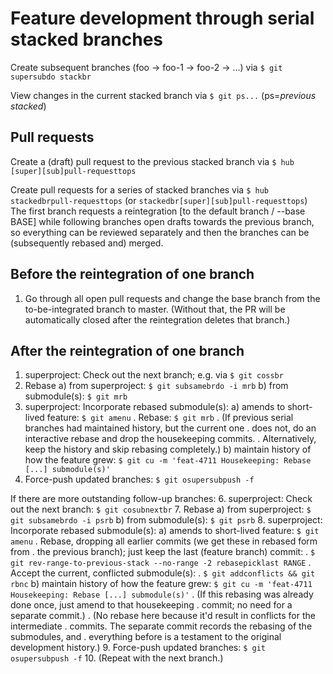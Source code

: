 # Feature development through serial stacked branches

Create subsequent branches (foo → foo-1 → foo-2 → ...) via `$ git supersubdo stackbr`

View changes in the current stacked branch via `$ git ps...` (ps=_previous stacked_)

## Pull requests
Create a (draft) pull request to the previous stacked branch via
`$ hub [super][sub]pull-requesttops`

Create pull requests for a series of stacked branches via
`$ hub stackedbrpull-requesttops` (or `stackedbr[super][sub]pull-requesttops`)
The first branch requests a reintegration [to the default branch / --base BASE]
while following branches open drafts towards the previous branch, so everything
can be reviewed separately and then the branches can be (subsequently rebased
and) merged.

## Before the reintegration of one branch
1. Go through all open pull requests and change the base branch from the
   to-be-integrated branch to master. (Without that, the PR will be
   automatically closed after the reintegration deletes that branch.)

## After the reintegration of one branch
1. superproject: Check out the next branch; e.g. via `$ git cossbr`
2. Rebase
   a) from superproject: `$ git subsamebrdo -i mrb`
   b) from submodule(s): `$ git mrb`
3. superproject: Incorporate rebased submodule(s):
   a) amends to short-lived feature: `$ git amenu`
   .  Rebase: `$ git mrb`
   .  (If previous serial branches had maintained history, but the current one
   .  does not, do an interactive rebase and drop the housekeeping commits.
   .  Alternatively, keep the history and skip rebasing completely.)
   b) maintain history of how the feature grew: `$ git cu -m 'feat-4711 Housekeeping: Rebase [...] submodule(s)'`
4. Force-push updated branches: `$ git osupersubpush -f`

If there are more outstanding follow-up branches:
6. superproject: Check out the next branch: `$ git cosubnextbr`
7. Rebase
   a) from superproject: `$ git subsamebrdo -i psrb`
   b) from submodule(s): `$ git psrb`
8. superproject: Incorporate rebased submodule(s):
   a) amends to short-lived feature: `$ git amenu`
   .  Rebase, dropping all earlier commits (we get these in rebased form from
   .    the previous branch); just keep the last (feature branch) commit:
   .    `$ git rev-range-to-previous-stack --no-range -2 rebasepicklast RANGE`
   .    Accept the current, conflicted submodule(s):
   .    `$ git addconflicts && git rbnc`
   b) maintain history of how the feature grew: `$ git cu -m 'feat-4711 Housekeeping: Rebase [...] submodule(s)'`
   .  (If this rebasing was already done once, just amend to that housekeeping
   .  commit; no need for a separate commit.)
   .  (No rebase here because it'd result in conflicts for the intermediate
   .  commits. The separate commit records the rebasing of the submodules, and
   .  everything before is a testament to the original development history.)
9. Force-push updated branches: `$ git osupersubpush -f`
10. (Repeat with the next branch.)
